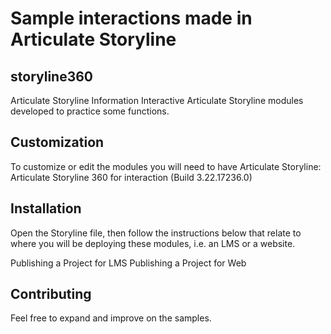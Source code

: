 # Sample interactions made in Articulate Storyline
##  storyline360

Articulate Storyline Information
Interactive Articulate Storyline modules developed to practice some functions.

## Customization
To customize or edit the modules you will need to have Articulate Storyline: Articulate Storyline 360 for interaction (Build 3.22.17236.0)

## Installation
Open the Storyline file, then follow the instructions below that relate to where you will be deploying these modules, i.e. an LMS or a website.

Publishing a Project for LMS
Publishing a Project for Web

## Contributing
Feel free to expand and improve on the samples.